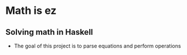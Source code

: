 # Math is ez

## Solving math in Haskell

- The goal of this project is to parse equations and perform operations
